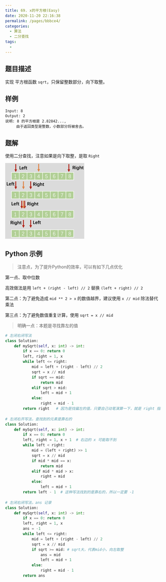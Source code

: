 ```yaml
---
title: 69. x的平方根(Easy)
date: 2020-11-20 22:16:38
permalink: /pages/bbbce4/
categories: 
  - 算法
  - 二分查找
tags: 
  - 
---
```


## 题目描述

实现 平方根函数 `sqrt`，只保留整数部分，向下取整。

## 样例

```
Input: 8
Output: 2
说明: 8 的平方根是 2.82842..., 
     由于返回类型是整数，小数部分将被舍去。
```

## 题解

使用二分查找，注意如果是向下取整，是取 `Right`  

<img src="./assets/img/image-20201120221728108.png" alt="image-20201120221728108" style="zoom: 25%;" />

## Python 示例

> 注意点，为了提升Python的效率，可以有如下几点优化

第一点、取中位数

高效做法是用 `left + (right - left) // 2` 替换 `(left + right) // 2`

第二点：为了避免造成 `mid ** 2 > x` 的数值越界，建议使用 `x // mid` 除法替代乘法

第三点：为了避免数值重复计算，使用 `sqrt = x // mid` 

> 明确一点：本题是寻找靠左的值

```python
# 左闭右闭写法
class Solution:
    def mySqrt(self, x: int) -> int:
        if x == 0: return 0
        left, right = 1, x
        while left <= right:
            mid = left + (right - left) // 2
            sqrt = x // mid 
            if sqrt == mid:
                return mid 
            elif sqrt > mid:
                left = mid + 1
            else:
                right = mid - 1
        return right   # 因为是找偏左的值，只要自己动笔演算一下，就是 right 指针

# 左闭右开写法，查找到的元素是靠右的
class Solution:
    def mySqrt(self, x: int) -> int:
        if x == 0: return 0
        left, right = 1, x + 1  # 右边的 x 可能取不到
        while left < right:
            mid = (left + right) >> 1
            sqrt = x // mid 
            if mid * mid == x:
                return mid
            elif mid * mid > x:
                right = mid
            else:
                left = mid + 1
        return left - 1  # 这种写法找到的是靠右的，所以一定要 -1

# 左闭右闭写法，ans 记录
class Solution:
    def mySqrt(self, x: int) -> int:
        if x == 0: return 0
        left, right = 1, x
        ans = -1 
        while left <= right:
            mid = left + (right - left) // 2
            sqrt = x // mid 
            if sqrt >= mid: # sqrt大，代表mid小，向左取整
                ans = mid  
                left = mid + 1   
            else:
                right = mid - 1
        return ans  
```

